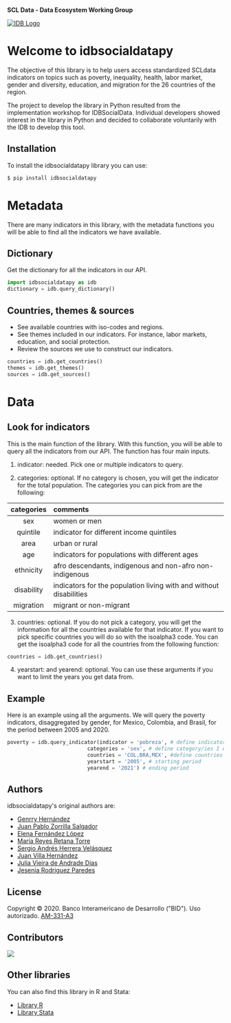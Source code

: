 
**SCL Data - Data Ecosystem Working Group**

[![IDB Logo](https://scldata.iadb.org/assets/iadb-7779368a000004449beca0d4fc6f116cc0617572d549edf2ae491e9a17f63778.png)](https://scldata.iadb.org)

# Welcome to idbsocialdatapy
 
The objective of this library is to help users access standardized SCLdata indicators on topics such as poverty, inequality, health, labor market, gender and diversity, education, and migration for the 26 countries of the region. 

The project to develop the library in Python resulted from the implementation workshop for IDBSocialData. Individual developers showed interest in the library in Python and decided to collaborate voluntarily with the IDB to develop this tool. 

## Installation

To install the idbsocialdatapy library you can use:

```sh
$ pip install idbsocialdatapy

```

# Metadata 

There are many indicators in this library, with the metadata functions you will be able to find all the indicators we have available. 

## Dictionary 

Get the dictionary for all the indicators in our API. 

```python
import idbsocialdatapy as idb
dictionary = idb.query_dictionary()

```

## Countries, themes & sources 

- See available countries with iso-codes and regions. 
- See themes included in our indicators. For instance, labor markets, education, and social protection. 
- Review the sources we use to construct our indicators.

```python
countries = idb.get_countries()
themes = idb.get_themes()
sources = idb.get_sources()

```

# Data

## Look for indicators 

This is the main function of the library. With this function, you will be able to query all the indicators from our API. 
The function has four main inputs. 

1. indicator: needed. Pick one or multiple indicators to query.

2. categories: optional. If no category is chosen, you will get the indicator for the total population. The categories you can pick from are the following: 

|categories| comments |
| :---: |:--- |
| sex | women or men |
| quintile | indicator for different income quintiles |
| area | urban or rural |
| age | indicators for populations with different ages |
| ethnicity | afro descendants, indigenous and non-afro non-indigenous |
| disability | indicators for the population living with and without disabilities |
| migration | migrant or non-migrant |

3. countries: optional. If you do not pick a category, you will get the information for all the countries available for that indicator. 
If you want to pick specific countries you will do so with the isoalpha3 code. You can get the isoalpha3 code for all the countries from the following function:

```python
countries = idb.get_countries()

```
4. yearstart: and yearend: optional. You can use these arguments if you want to limit the years you get data from. 

## Example

Here is an example using all the arguments. We will query the poverty indicators, disaggregated by gender, for Mexico, Colombia, and Brasil, for the period between 2005 and 2020.

```python
poverty = idb.query_indicator(indicator = 'pobreza', # define indicator to consult 
                          categories = 'sex', # define category/ies I want to see in the indicator
                          countries = 'COL,BRA,MEX', #define countries you want data from
                          yearstart = '2005', # starting period
                          yearend = '2021') # ending period
```

## Authors 

idbsocialdatapy's original authors are:

- [Genrry Hernández](https://github.com/genrry)
- [Juan Pablo Zorrilla Salgador](https://github.com/jpzorrilla)
- [Elena Fernández López](https://github.com/elainfl)
- [María Reyes Retana Torre](https://github.com/mariarrt94)
- [Sergio Andrés Herrera Velásquez](https://github.com/sahvsergio)
- [Juan Villa Hernández](https://github.com/juanfvilla)
- [Julia Vieira de Andrade Dias](https://github.com/Juliavieiradeandradedias)
- [Jesenia Rodriguez Paredes](https://github.com/jesknowmad)

## License

Copyright © 2020. Banco Interamericano de Desarrollo ("BID"). Uso autorizado. [AM-331-A3](LICENSE.md)

## Contributors

 <a href = "https://github.com/EL-BID/idbsocialdatapy/graphs/contributors">
   <img src = "https://contrib.rocks/image?repo=EL-BID/idbsocialdatapy"/>
 </a>
 
## Other libraries

You can also find this library in R and Stata:

- [Library R](https://github.com/EL-BID/idbsocialdataR)
- [Library Stata](https://github.com/BID-DATA/idbsocialdata)

 
